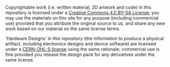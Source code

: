 Copyrightable work (i.e. written material, 2D artwork and code) in this repository is licensed under a [Creative Commons 4.0 BY-SA License](https://creativecommons.org/licenses/by-sa/4.0/); you may use the materials on this site for any purpose (including commericial use) provided that you attribute the original source to us, and share any new work based on our material on the same license terms.

'Hardware Designs' in this repository (the information to produce a physical artifact, including electronics designs and device software) are licensed under a [CERN-OHL-S license](https://ohwr.org/project/cernohl/wikis/Documents/CERN-OHL-version-2) using the same rationale; commercial use is fine provided you release the design pack for any derivatives under the same license. 
